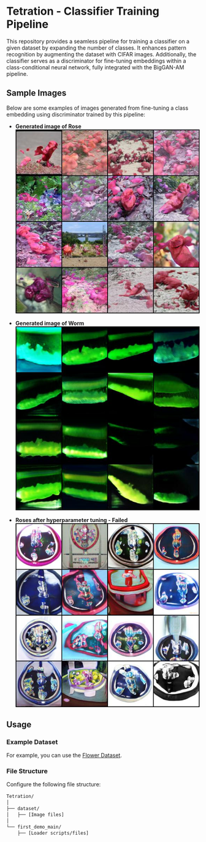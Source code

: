 # Tetration - Classifier Training Pipeline

This repository provides a seamless pipeline for training a classifier on a given dataset by expanding the number of classes. It enhances pattern recognition by augmenting the dataset with CIFAR images. Additionally, the classifier serves as a discriminator for fine-tuning embeddings within a class-conditional neural network, fully integrated with the BigGAN-AM pipeline.

## Sample Images

Below are some examples of images generated from fine-tuning a class embedding using discriminator trained by this pipeline: 

- **Generated image of Rose**  
  ![Generated image of Rose](tetration-samples/roses-optimal.jpg)

- **Generated image of Worm**  
  ![Generated image of Worm](tetration-samples/worms-optimal.jpg)

- **Roses after hyperparameter tuning - Failed**  
  ![Roses after hyperparameter tuning](tetration-samples/finetuned-params.jpg)

## Usage

### Example Dataset
For example, you can use the [Flower Dataset](https://www.kaggle.com/datasets/alxmamaev/flowers-recognition).

### File Structure
Configure the following file structure:

```plaintext
Tetration/
│
├── dataset/
│   ├── [Image files]
│
└── first_demo_main/
    ├── [Loader scripts/files]
